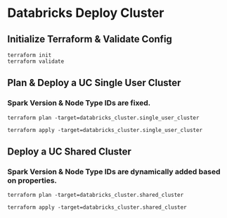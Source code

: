 # Databricks Deploy Cluster

## Initialize Terraform & Validate Config

```
terraform init
terraform validate
```
## Plan & Deploy a UC Single User Cluster

### Spark Version & Node Type IDs are fixed.

```
terraform plan -target=databricks_cluster.single_user_cluster

terraform apply -target=databricks_cluster.single_user_cluster
```
## Deploy a UC Shared Cluster

### Spark Version & Node Type IDs are dynamically added based on properties.

```
terraform plan -target=databricks_cluster.shared_cluster

terraform apply -target=databricks_cluster.shared_cluster
```

